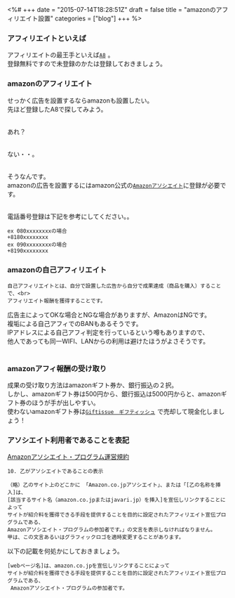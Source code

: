 <%#
+++
date = "2015-07-14T18:28:51Z"
draft = false
title = "amazonのアフィリエイト設置"
categories = ["blog"]
+++
%>

### アフィリエイトといえば

アフィリエイトの最王手といえば[`A8`](http://px.a8.net/svt/ejp?a8mat=2HQ32D+419SDU+0K+10H0IQ)
<img border="0" width="1" height="1" src="http://www11.a8.net/0.gif?a8mat=2HQ32D+419SDU+0K+10H0IQ" alt="">。<br>
登録無料ですので未登録のかたは登録しておきましょう。



### amazonのアフィリエイト

せっかく広告を設置するならamazonも設置したい。<br>
先ほど登録したA8で探してみよう。<br><br>

あれ？<br><br>

ない・・。<br><br>

そうなんです。<br>
amazonの広告を設置するにはamazon公式の[`Amazonアソシエイト`](https://affiliate.amazon.co.jp/)に登録が必要です。<br><br>


電話番号登録は下記を参考にしてください。。

```
ex 080xxxxxxxxの場合
+8180xxxxxxxx
ex 090xxxxxxxxの場合
+8190xxxxxxxx
```

### amazonの自己アフィリエイト

```
自己アフィリエイトとは、自分で設置した広告から自分で成果達成（商品を購入）することで、<br>
アフィリエイト報酬を獲得することです。
```

広告主によってOKな場合とNGな場合がありますが、AmazonはNGです。<br>
複垢による自己アフィでのBANもあるそうです。<br>
IPアドレスによる自己アフィ判定を行っているという噂もありますので、<br>
他人であっても同一WIFI、LANからの利用は避けたほうがよさそうです。<br><br>


### amazonアフィ報酬の受け取り

成果の受け取り方法はamazonギフト券か、銀行振込の２択。<br>
しかし、amazonギフト券は500円から、銀行振込は5000円からと、amazonギフト券のほうが手が出しやすい。<br>
使わないamazonギフト券は[`Giftissue　ギフティッシュ`](http://px.a8.net/svt/ejp?a8mat=2HQAXC+FEAKZ6+2TZ4+BWVTE)
<img border="0" width="1" height="1" src="http://www11.a8.net/0.gif?a8mat=2HQAXC+FEAKZ6+2TZ4+BWVTE" alt="">で売却して現金化しましょう！


### アソシエイト利用者であることを表記

[Amazonアソシエイト・プログラム運営規約](https://affiliate.amazon.co.jp/gp/associates/agreement)

```
10. 乙がアソシエイトであることの表示

（略）乙のサイト上のどこかに 「Amazon.co.jpアソシエイト」、または「[乙の名称を挿入]は、
[該当するサイト名（amazon.co.jpまたはjavari.jp）を挿入]を宣伝しリンクすることによって
サイトが紹介料を獲得できる手段を提供することを目的に設定されたアフィリエイト宣伝プログラムである、 
Amazonアソシエイト・プログラムの参加者です。」の文言を表示しなければなりません。
甲は、この文言あるいはグラフィックロゴを適時変更することがあります。
```

以下の記載を何処かにしておきましょう。

```
[webページ名]は、amazon.co.jpを宣伝しリンクすることによって
サイトが紹介料を獲得できる手段を提供することを目的に設定されたアフィリエイト宣伝プログラムである、
 Amazonアソシエイト・プログラムの参加者です。
```
